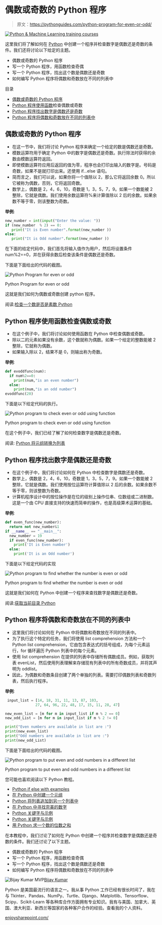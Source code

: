 # 偶数或奇数的 Python 程序

> 原文：<https://pythonguides.com/python-program-for-even-or-odd/>

[![Python & Machine Learning training courses](img/49ec9c6da89a04c9f45bab643f8c765c.png)](https://sharepointsky.teachable.com/p/python-and-machine-learning-training-course)

这里我们将了解如何在 [Python](https://pythonguides.com/python-hello-world-program/) 中创建一个程序并检查数字是偶数还是奇数的条件。我们还将讨论以下给定的主题。

*   偶数或奇数的 Python 程序
*   写一个 Python 程序，用函数检查奇偶
*   写一个 Python 程序，找出这个数是偶数还是奇数
*   如何编写 Python 程序将偶数和奇数放在不同的列表中

目录

[](#)

*   [偶数或奇数的 Python 程序](#Python_Program_for_even_or_odd "Python Program for even or odd")
*   [Python 程序使用函数](#Python_program_to_check_even_or_odd_using_function "Python program to check even or odd using function")检查偶数或奇数
*   [Python 程序找出数字是偶数还是奇数](#Python_program_to_find_whether_the_number_is_even_or_odd "Python program to find whether the number is even or odd")
*   [Python 程序将偶数和奇数放在不同的列表中](#Python_program_to_put_even_and_odd_numbers_in_a_different_list "Python program to put even and odd numbers in a different list")

## 偶数或奇数的 Python 程序

*   在这一节中，我们将讨论 Python 程序来确定一个给定的数是偶数还是奇数。
*   模数运算符用于确定 Python 中的数字是偶数还是奇数。执行除法时获得的余数由模数运算符返回。
*   即使模数运算符应用后返回的值为零，程序也会打印出输入的数字是。号码是奇数，如果不是就打印出来。还使用 if…else 语句。
*   简而言之，我们可以说，如果你将一个值除以 2，那么它将返回余数 0。所以它被称为偶数，否则，它将返回奇数。
*   数学上，偶数是 2，4，6，10，奇数是 1，3，5，7，9。如果一个数能被 2 整除，它就是偶数。我们使用余数运算符%来计算值除以 2 后的余数。如果余数不等于零，则该整数为奇数。

**举例**:

```py
new_number = int(input("Enter the value: "))  
if (new_number  % 2) == 0:  
   print("It is Even number".format(new_number ))  
else:  
   print("It is Odd number".format(new_number )) 
```

在下面的给定代码中，我们首先将输入值作为用户，然后将设置条件 num%2==0，并在获得余数后检查该条件是偶数还是奇数。

下面是下面给出的代码的截图。

![Python Program for even or odd](img/c2f4ddb2427636782fdc749352b2de01.png "Python Program for even or odd")

Python Program for even or odd

这就是我们如何为偶数或奇数创建 python 程序。

阅读:[检查一个数是否是素数 Python](https://pythonguides.com/check-if-a-number-is-a-prime-python/)

## Python 程序使用函数检查偶数或奇数

*   在这个例子中，我们将讨论如何使用函数在 Python 中检查偶数或奇数。
*   除以二的元素如果没有余数，这个数就称为偶数。如果一个给定的整数能被 2 整除，它就称为偶数。
*   如果输入除以 2，结果不是 0，则输出称为奇数。

**举例**:

```py
def evoddfunc(num):
  if num%2==0:
    print(num,"is an even number")
  else:
    print(num,"is an odd number")
evoddfunc(20)
```

下面是以下给定代码的执行。

![Python program to check even or odd using function](img/3d125b780c48037dd0e581f6ab7523b7.png "Python program to check even or odd using function")

Python program to check even or odd using function

在这个例子中，我们已经了解了如何检查数字是偶数还是奇数。

阅读: [Python 将元组转换为列表](https://pythonguides.com/python-convert-tuple-to-list/)

## Python 程序找出数字是偶数还是奇数

*   在这个例子中，我们将讨论如何在 Python 中检查数字是偶数还是奇数。
*   数学上，偶数是 2，4，6，10，奇数是 1，3，5，7，9。如果一个数能被 2 整除，它就是偶数。我们使用按位运算符计算值除以 2 后的余数。如果余数不等于零，则该整数为奇数。
*   计算机程序设计中的按位操作是在位的级别上操作位串、位数组或二进制数。这是一个由 CPU 直接支持的快速而简单的操作，也是高级算术运算的基础。

**举例**:

```py
def even_func(new_number):
  return not new_number&1
if __name__ == "__main__":
  new_number = 19
  if even_func(new_number):
    print('It is Even number')
  else:
    print('It is an Odd number')
```

下面是以下给定代码的实现

![Python program to find whether the number is even or odd](img/9ba09088e9d616811461abaa3c05497b.png "Python program to find whether the number is even or odd")

Python program to find whether the number is even or odd

这就是我们如何在 Python 中创建一个程序来查找数字是偶数还是奇数。

阅读:[获取当前目录 Python](https://pythonguides.com/get-current-directory-python/)

## Python 程序将偶数和奇数放在不同的列表中

*   这里我们将讨论如何在 Python 中将偶数和奇数放在不同的列表中。
*   为了执行这个特定的任务，我们将使用 list comprehension 方法和一个 Python list comprehension，它由包含表达式的括号组成，为每个元素运行，for 循环遍历 Python 列表中的每个元素。
*   使用 list comprehension 在提供的列表中存储所有偶数成员。例如，获取列表 evenList，然后使用列表理解来存储现有列表中的所有奇数成员，并将其声明为 oddlist。
*   因此，为偶数和奇数条目创建了两个单独的列表。需要打印偶数列表和奇数列表，然后执行程序。

**举例**:

```py
 input_list = [14, 18, 31, 11, 13, 87, 103,
              27, 64, 96, 22, 48, 17, 15, 11, 28, 47]

new_even_list = [m for m in input_list if m % 2 == 0]
new_odd_List = [m for m in input_list if m % 2 != 0]

print("Even numbers are available in list are :")
print(new_even_list)
print("Odd numbers are available in list are :")
print(new_odd_List)
```

下面是下面给出的代码的截图。

![Python program to put even and odd numbers in a different list](img/5367fce0eefc4e454c7e46b2f8bc3ea8.png "Python program to put even and odd numbers in a different list")

Python program to put even and odd numbers in a different list

您可能也喜欢阅读以下 Python 教程。

*   [Python if else with examples](https://pythonguides.com/python-if-else/)
*   [在 Python 中创建一个元组](https://pythonguides.com/create-a-tuple-in-python/)
*   [Python 将列表追加到另一个列表中](https://pythonguides.com/python-append-list-to-another-list/)
*   [在 Python 中寻找完美的数字](https://pythonguides.com/perfect-number-in-python/)
*   [Python 关键字与示例](https://pythonguides.com/python-keywords/)
*   [Python 关键字与示例](https://pythonguides.com/python-keywords/)
*   [用 Python 求一个数的位数之和](https://pythonguides.com/sum-of-digits-of-a-number-in-python/)

在本教程中，我们讨论了如何在 Python 中创建一个程序并检查数字是偶数还是奇数的条件。我们还讨论了以下主题。

*   偶数或奇数的 Python 程序
*   写一个 Python 程序，用函数检查奇偶
*   写一个 Python 程序，找出这个数是偶数还是奇数
*   如何编写 Python 程序将偶数和奇数放在不同的列表中

![Bijay Kumar MVP](img/9cb1c9117bcc4bbbaba71db8d37d76ef.png "Bijay Kumar MVP")[Bijay Kumar](https://pythonguides.com/author/fewlines4biju/)

Python 是美国最流行的语言之一。我从事 Python 工作已经有很长时间了，我在与 Tkinter、Pandas、NumPy、Turtle、Django、Matplotlib、Tensorflow、Scipy、Scikit-Learn 等各种库合作方面拥有专业知识。我有与美国、加拿大、英国、澳大利亚、新西兰等国家的各种客户合作的经验。查看我的个人资料。

[enjoysharepoint.com/](https://enjoysharepoint.com/)[](https://www.facebook.com/fewlines4biju "Facebook")[](https://www.linkedin.com/in/fewlines4biju/ "Linkedin")[](https://twitter.com/fewlines4biju "Twitter")